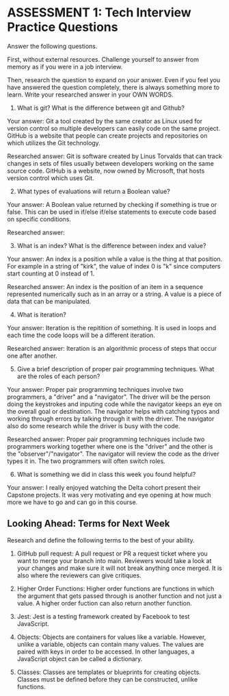 # ASSESSMENT 1: Tech Interview Practice Questions

Answer the following questions.

First, without external resources. Challenge yourself to answer from memory as if you were in a job interview.

Then, research the question to expand on your answer. Even if you feel you have answered the question completely, there is always something more to learn. Write your researched answer in your OWN WORDS.

1. What is git? What is the difference between git and Github?

Your answer: Git a tool created by the same creator as Linux used for version control so multiple developers can easily code on the same project. GitHub is a website that people can create projects and repositories on which utilizes the Git technology.

Researched answer: Git is software created by Linus Torvalds that can track changes in sets of files usually between developers working on the same source code. GitHub is a website, now owned by Microsoft, that hosts version control which uses Git.

2. What types of evaluations will return a Boolean value?

Your answer: A Boolean value returned by checking if something is true or false. This can be used in if/else if/else statements to execute code based on specific conditions.

Researched answer:

3. What is an index? What is the difference between index and value?

Your answer: An index is a position while a value is the thing at that position. For example in a string of "kirk", the value of index 0 is "k" since computers start counting at 0 instead of 1.

Researched answer: An index is the position of an item in a sequence represented numerically such as in an array or a string. A value is a piece of data that can be manipulated.

4. What is iteration?

Your answer: Iteration is the repitition of something. It is used in loops and each time the code loops will be a different iteration.

Researched answer: Iteration is an algorithmic process of steps that occur one after another.

5. Give a brief description of proper pair programming techniques. What are the roles of each person?

Your answer: Proper pair programming techniques involve two programmers, a "driver" and a "navigator". The driver will be the person doing the keystrokes and inputing code while the navigator keeps an eye on the overall goal or destination. The navigator helps with catching typos and working through errors by talking through it with the driver. The navigator also do some research while the driver is busy with the code.

Researched answer: Proper pair programming techniques include two programmers working together where one is the "driver" and the other is the "observer"/"navigator". The navigator will review the code as the driver types it in. The two programmers will often switch roles.

6. What is something we did in class this week you found helpful?

Your answer: I really enjoyed watching the Delta cohort present their Capstone projects. It was very motivating and eye opening at how much more we have to go and can go in this course.

## Looking Ahead: Terms for Next Week

Research and define the following terms to the best of your ability.

1. GitHub pull request: A pull request or PR a request ticket where you want to merge your branch into main. Reviewers would take a look at your changes and make sure it will not break anything once merged. It is also where the reviewers can give critiques.

2. Higher Order Functions: Higher order functions are functions in which the argument that gets passed through is another function and not just a value. A higher order fuction can also return another function.

3. Jest: Jest is a testing framework created by Facebook to test JavaScript.

4. Objects: Objects are containers for values like a variable. However, unlike a variable, objects can contain many values. The values are paired with keys in order to be accessed. In other languages, a JavaScript object can be called a dictionary.

5. Classes: Classes are templates or blueprints for creating objects. Classes must be defined before they can be constructed, unlike functions.
